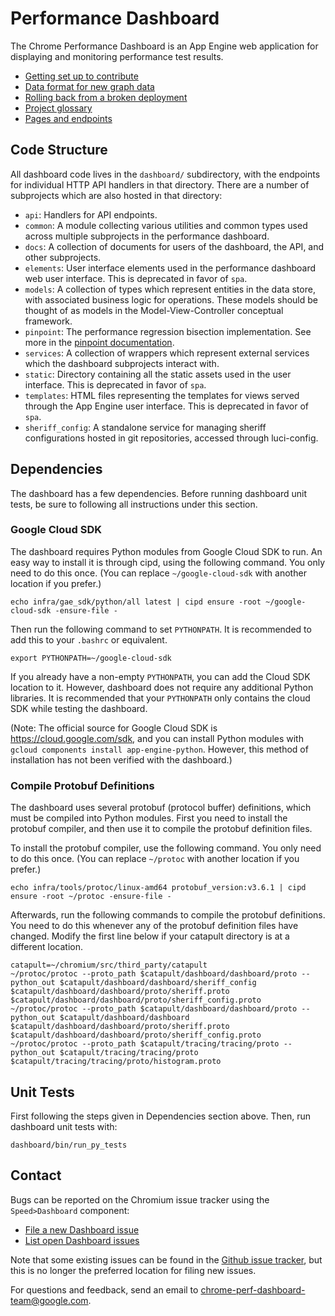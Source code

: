 # Performance Dashboard

The Chrome Performance Dashboard is an App Engine web application for displaying
and monitoring performance test results.

-   [Getting set up to contribute](/dashboard/docs/getting-set-up.md)
-   [Data format for new graph data](/dashboard/docs/data-format.md)
-   [Rolling back from a broken deployment](/dashboard/docs/rollback.md)
-   [Project glossary](/dashboard/docs/glossary.md)
-   [Pages and endpoints](/dashboard/docs/pages-and-endpoints.md)

## Code Structure

All dashboard code lives in the `dashboard/` subdirectory, with the endpoints
for individual HTTP API handlers in that directory. There are a number of
subprojects which are also hosted in that directory:

-   `api`: Handlers for API endpoints.
-   `common`: A module collecting various utilities and common types used across
    multiple subprojects in the performance dashboard.
-   `docs`: A collection of documents for users of the dashboard, the API, and
    other subprojects.
-   `elements`: User interface elements used in the performance dashboard web
    user interface. This is deprecated in favor of `spa`.
-   `models`: A collection of types which represent entities in the data store,
    with associated business logic for operations. These models should be
    thought of as models in the Model-View-Controller conceptual framework.
-   `pinpoint`: The performance regression bisection implementation. See more in
    the [pinpoint documentation](/dashboard/dashboard/pinpoint/README.md).
-   `services`: A collection of wrappers which represent external services which
    the dashboard subprojects interact with.
-   `static`: Directory containing all the static assets used in the user
    interface. This is deprecated in favor of `spa`.
-   `templates`: HTML files representing the templates for views served through
    the App Engine user interface. This is deprecated in favor of `spa`.
-   `sheriff_config`: A standalone service for managing sheriff configurations
    hosted in git repositories, accessed through luci-config.

## Dependencies

The dashboard has a few dependencies. Before running dashboard unit tests,
be sure to following all instructions under this section.

### Google Cloud SDK

The dashboard requires Python modules from Google Cloud SDK to run.
An easy way to install it is through cipd, using the following command.
You only need to do this once.
(You can replace `~/google-cloud-sdk` with another location if you prefer.)

```
echo infra/gae_sdk/python/all latest | cipd ensure -root ~/google-cloud-sdk -ensure-file -
```

Then run the following command to set `PYTHONPATH`. It is recommended to add
this to your `.bashrc` or equivalent.

```
export PYTHONPATH=~/google-cloud-sdk
```

If you already have a non-empty `PYTHONPATH`, you can add the Cloud SDK location
to it. However, dashboard does not require any additional Python libraries.
It is recommended that your `PYTHONPATH` only contains the cloud SDK while
testing the dashboard.

(Note: The official source for Google Cloud SDK is https://cloud.google.com/sdk,
and you can install Python modules with
`gcloud components install app-engine-python`.
However, this method of installation has not been verified with the dashboard.)

### Compile Protobuf Definitions

The dashboard uses several protobuf (protocol buffer) definitions, which must be
compiled into Python modules. First you need to install the protobuf compiler,
and then use it to compile the protobuf definition files.

To install the protobuf compiler, use the following command.
You only need to do this once.
(You can replace `~/protoc` with another location if you prefer.)

```
echo infra/tools/protoc/linux-amd64 protobuf_version:v3.6.1 | cipd ensure -root ~/protoc -ensure-file -
```

Afterwards, run the following commands to compile the protobuf definitions.
You need to do this whenever any of the protobuf definition files have changed.
Modify the first line below if your catapult directory is at a different
location.

```
catapult=~/chromium/src/third_party/catapult
~/protoc/protoc --proto_path $catapult/dashboard/dashboard/proto --python_out $catapult/dashboard/dashboard/sheriff_config $catapult/dashboard/dashboard/proto/sheriff.proto $catapult/dashboard/dashboard/proto/sheriff_config.proto
~/protoc/protoc --proto_path $catapult/dashboard/dashboard/proto --python_out $catapult/dashboard/dashboard $catapult/dashboard/dashboard/proto/sheriff.proto $catapult/dashboard/dashboard/proto/sheriff_config.proto
~/protoc/protoc --proto_path $catapult/tracing/tracing/proto --python_out $catapult/tracing/tracing/proto $catapult/tracing/tracing/proto/histogram.proto
```

## Unit Tests

First following the steps given in Dependencies section above.
Then, run dashboard unit tests with:

```
dashboard/bin/run_py_tests
```

## Contact

Bugs can be reported on the Chromium issue tracker using the `Speed>Dashboard`
component:

-   [File a new Dashboard issue](https://bugs.chromium.org/p/chromium/issues/entry?description=Describe+the+problem:&components=Speed%3EDashboard&summary=[chromeperf]+)
-   [List open Dashboard issues](https://bugs.chromium.org/p/chromium/issues/list?q=component%3ASpeed%3EDashboard)

Note that some existing issues can be found in the
[Github issue tracker](https://github.com/catapult-project/catapult/issues), but
this is no longer the preferred location for filing new issues.

For questions and feedback, send an email to
chrome-perf-dashboard-team@google.com.
